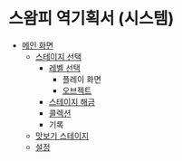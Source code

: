 # 스왐피 역기획서 (시스템)
* [메인 화면](./스왐피_역기획서_시스템/메인_화면.md)
  * [스테이지 선택](./스왐피_역기획서_시스템/스테이지_선택.md)
    * [레벨 선택](./스왐피_역기획서_시스템/레벨_선택.md)
      * 플레이 화면
      * [오브젝트](./스왐피_역기획서_시스템/오브젝트.md)
    * [스테이지 해금](./스왐피_역기획서_시스템/스테이지_해금.md)
    * [콜렉션](./스왐피_역기획서_시스템/콜렉션.md)
    * 기록
  * [맛보기 스테이지](./스왐피_역기획서_시스템/맛보기_스테이지.md)
  * [설정](./스왐피_역기획서_시스템/설정.md)
